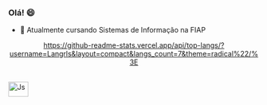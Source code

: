 ### Olá! 😄


- 🌱 Atualmente cursando Sistemas de Informação na FIAP
<div align="center">
  <a href="https://github.com/Langrls"
  <img height="180em" src="https://github-readme-stats.vercel.app/api?username=Langrls&show_icons=true&theme=highcontrast&include_all_commits=true&count_private=true%22/%3E
     
  <img height="180em" src="https://github-readme-stats.vercel.app/api/top-langs/?username=Langrls&layout=compact&langs_count=7&theme=radical%22/%3E
</div>

<div style="display: inline_block"><br>
  <img align="center" alt="Js" height="30" width="40" src="https://raw.githubusercontent.com/devicons/devicon/master/icons/javascript/javascript-plain.svg%22%3E
  <img align="center" alt="HTML" height="30" width="40" src="https://raw.githubusercontent.com/devicons/devicon/master/icons/html5/html5-original.svg%22%3E
  <img align="center" alt="CSS" height="30" width="40" src="https://raw.githubusercontent.com/devicons/devicon/master/icons/css3/css3-original.svg%22%3E
  <img align="center" alt="Java" height="30" width="40" src="https://raw.githubusercontent.com/devicons/devicon/master/icons/java/java-plain.svg%22%3E
  <img align="center" alt="Python" height="30" width="40" src="https://raw.githubusercontent.com/devicons/devicon/master/icons/python/python-original.svg%22%3E
  <img align="center" alt="Csharp" height="30" width="40" src="https://raw.githubusercontent.com/devicons/devicon/master/icons/csharp/csharp-original.svg%22%3E
  <img align="center" alt="React" height="30" width="40" src="https://raw.githubusercontent.com/devicons/devicon/master/icons/react/react-original.svg%22%3E
</div>

##

<div>

</div>

![Snake animation](https://github.com/Langrls/Langrls/blob/output/github-contribution-grid-snake.svg)
